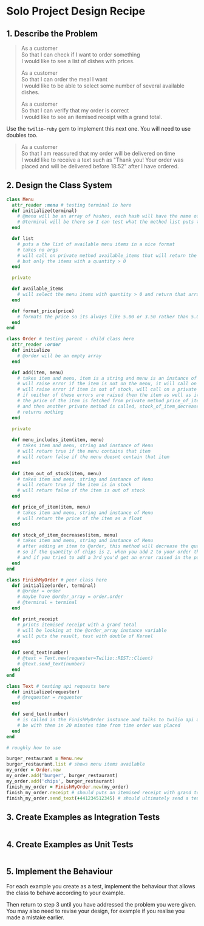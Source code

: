 # Solo Project Design Recipe

## 1. Describe the Problem
 
> As a customer  
> So that I can check if I want to order something  
> I would like to see a list of dishes with prices.
> 
> As a customer  
> So that I can order the meal I want  
> I would like to be able to select some number of several available dishes.
> 
> As a customer  
> So that I can verify that my order is correct  
> I would like to see an itemised receipt with a grand total.

Use the `twilio-ruby` gem to implement this next one. You will need to use
doubles too.

> As a customer  
> So that I am reassured that my order will be delivered on time  
> I would like to receive a text such as "Thank you! Your order was placed and
> will be delivered before 18:52" after I have ordered.


## 2. Design the Class System

```ruby
class Menu
  attr_reader :menu # testing terminal io here
  def initialize(terminal)
    # @menu will be an array of hashes, each hash will have the name of the item, the price and quantity
    # @terminal will be there so I can test what the method list puts to the terminal
  end 

  def list 
    # puts a the list of available menu items in a nice format
    # takes no args
    # will call on private method available_items that will return the @menu     
    # but only the items with a quantity > 0
  end

  private

  def available_items
    # will select the menu items with quantity > 0 and return that array
  end

  def format_price(price)
    # formats the price so its always like 5.00 or 3.50 rather than 5.0 or 3.5
  end
end

class Order # testing parent - child class here
  attr_reader :order
  def initialize
    # @order will be an empty array
  end

  def add(item, menu)
    # takes item and menu, item is a string and menu is an instance of the Menu class
    # will raise error if the item is not on the menu, it will call on a private method menu_includes_item(item, menu)
    # will raise error if item is out of stock, will call on a private method item_out_of_stock(item, menu)
    # if neither of these errors are raised then the item as well as its price is << onto the @order array
    # the price of the item is fetched from private method price_of_item(item, menu)
    # and then another private method is called, stock_of_item_decreases(item, menu)
    # returns nothing
  end
  
  private

  def menu_includes_item(item, menu)
    # takes item and menu, string and instance of Menu
    # will return true if the menu contains that item
    # will return false if the menu doesnt contain that item
  end

  def item_out_of_stock(item, menu)
    # takes item and menu, string and instance of Menu
    # will return true if the item is in stock
    # will return false if the item is out of stock
  end

  def price_of_item(item, menu)
    # takes item and menu, string and instance of Menu
    # will return the price of the item as a float
  end

  def stock_of_item_decreases(item, menu)
    # takes item and menu, string and instance of Menu
    # after adding an item to @order, this method will decrease the quantity of the that item in the menu instance
    # so if the quantity of chips is 2, when you add 2 to your order the quantity will then be 0
    # and if you tried to add a 3rd you'd get an error raised in the public add method that its out of stock
  end
end

class FinishMyOrder # peer class here
  def initialize(order, terminal)
    # @order = order
    # maybe have @order_array = order.order
    # @terminal = terminal
  end

  def print_receipt
    # prints itemised receipt with a grand total
    # will be looking at the @order_array instance variable
    # will puts the result, test with double of Kernel
  end 

  def send_text(number)
    # @text = Text.new(requester=Twilio::REST::Client)
    # @text.send_text(number)
  end
end

class Text # testing api requests here
  def initialize(requester)
    # @requester = requester 
  end 

  def send_text(number)
    # is called in the FinishMyOrder instance and talks to twilio api and sends text to say order will 
    # be with them in 20 minutes time from time order was placed
  end 
end

# roughly how to use

burger_restaurant = Menu.new
burger_restaurant.list # shows menu items available
my_order = Order.new
my_order.add('burger', burger_restaurant)
my_order.add('chips', burger_restaurant)
finish_my_order = FinishMyOrder.new(my_order)
finish_my_order.receipt # should puts an itemised receipt with grand total
finish_my_order.send_text(+441234512345) # should ultimately send a text to the user that their order will be ready in 20 minutes time

```
 
## 3. Create Examples as Integration Tests
 
```ruby

```
 
## 4. Create Examples as Unit Tests
 
```ruby


```
 
## 5. Implement the Behaviour
 
For each example you create as a test, implement the behaviour that allows the
class to behave according to your example.
 
Then return to step 3 until you have addressed the problem you were given. You
may also need to revise your design, for example if you realise you made a
mistake earlier.
